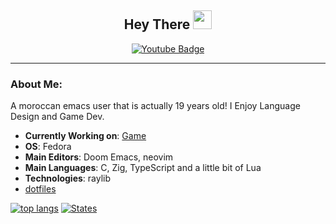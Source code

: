 <div id="header" align="center">
    <h2>
      Hey There
      <img src="https://media.giphy.com/media/hvRJCLFzcasrR4ia7z/giphy.gif" width="30px"/>
    </h2>
    <div id="badges">
      <a href="https://www.youtube.com/@turtlecode6435">
        <img src="https://img.shields.io/badge/YouTube-red?style=for-the-badge&logo=youtube&logoColor=white" alt="Youtube Badge"/>
      </a>
    </div>
    <img src="https://komarev.com/ghpvc/?username=hesham-cant-fly&style=flat-square&color=blue" alt=""/>
</div>

---
### About Me:

A moroccan emacs user that is actually 19 years old!
I Enjoy Language Design and Game Dev.

- **Currently Working on**: [Game](https://github.com/hesham-cant-fly/meteor-escape)
- **OS**: Fedora
- **Main Editors**: Doom Emacs, neovim
- **Main Languages**: C, Zig, TypeScript and a little bit of Lua
- **Technologies**: raylib
- [dotfiles](https://github.com/hesham-cant-fly/dotfiles)

[![top langs](https://github-readme-stats.vercel.app/api/top-langs/?username=hesham-cant-fly&theme=tokyonight&layout=compact)](https://github.com/anuraghazra/github-readme-stats)
[![States](https://github-readme-stats.vercel.app/api?username=hesham-cant-fly&theme=tokyonight&layout=compact&show_icons=true)](https://github.com/anuraghazra/github-readme-stats)

